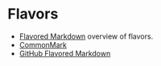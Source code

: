 # Flavors 

- [Flavored Markdown](https://flavoredmarkdown.com/) overview of flavors.
- [CommonMark](https://commonmark.org/)
- [GitHub Flavored Markdown](https://github.github.com/gfm/)
